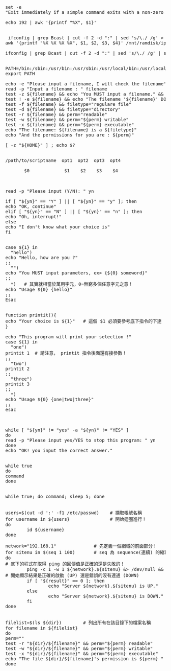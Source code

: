 <pre>
set -e
"Exit immediately if a simple command exits with a non-zero status."

echo 192 | awk '{printf "%X", $1}'


 ifconfig | grep Bcast | cut -f 2 -d ":" | sed 's/\./ /g' > /mnt/ramdisk/ip
awk '{printf "%X %X %X %X", $1, $2, $3, $4}' /mnt/ramdisk/ip

ifconfig | grep Bcast | cut -f 2 -d ":" | sed 's/\./ /g' | sed '2d' | awk '{printf "%X %X %X %X", $1, $2, $3, $4}'


PATH=/bin:/sbin:/usr/bin:/usr/sbin:/usr/local/bin:/usr/local/sbin:~/bin
export PATH

echo -e "Please input a filename, I will check the filename's type and permission. \n\n"
read -p "Input a filename : " filename
test -z ${filename} && echo "You MUST input a filename." && exit 0
test ! -e ${filename} && echo "The filename '${filename}' DO NOT exist" && exit 0
test -f ${filename} && filetype="regulare file"
test -d ${filename} && filetype="directory"
test -r ${filename} && perm="readable"
test -w ${filename} && perm="${perm} writable"
test -x ${filename} && perm="${perm} executable"
echo "The filename: ${filename} is a ${filetype}"
echo "And the permissions for you are : ${perm}"

[ -z "${HOME}" ] ; echo $?


/path/to/scriptname  opt1  opt2  opt3  opt4

       $0             $1    $2    $3    $4



read -p "Please input (Y/N): " yn

if [ "${yn}" == "Y" ] || [ "${yn}" == "y" ]; then
echo "OK, continue"
elif [ "${yn}" == "N" ] || [ "${yn}" == "n" ]; then
echo "Oh, interrupt!"
else
echo "I don't know what your choice is"
fi


case ${1} in
  "hello")
echo "Hello, how are you ?"
;;
  "")
echo "You MUST input parameters, ex> {${0} someword}"
;;
  *)   # 其實就相當於萬用字元，0~無窮多個任意字元之意！
echo "Usage ${0} {hello}"
;;
Esac


function printit(){
echo "Your choice is ${1}"   # 這個 $1 必須要參考底下指令的下達
}

echo "This program will print your selection !"
case ${1} in
  "one")
printit 1  # 請注意， printit 指令後面還有接參數！
;;
  "two")
printit 2
;;
  "three")
printit 3
;;
  *)
echo "Usage ${0} {one|two|three}"
;;
esac



while [ "${yn}" != "yes" -a "${yn}" != "YES" ]
do
read -p "Please input yes/YES to stop this program: " yn
done
echo "OK! you input the correct answer."


while true
do
command
done


while true; do command; sleep 5; done


users=$(cut -d ':' -f1 /etc/passwd)    # 擷取帳號名稱
for username in ${users}               # 開始迴圈進行！
do
        id ${username}
done

network="192.168.1"              # 先定義一個網域的前面部分！
for sitenu in $(seq 1 100)       # seq 為 sequence(連續) 的縮寫之意
do
# 底下的程式在取得 ping 的回傳值是正確的還是失敗的！
        ping -c 1 -w 1 ${network}.${sitenu} &> /dev/null && result=0 || result=1
# 開始顯示結果是正確的啟動 (UP) 還是錯誤的沒有連通 (DOWN)
        if [ "${result}" == 0 ]; then
                echo "Server ${network}.${sitenu} is UP."
        else
                echo "Server ${network}.${sitenu} is DOWN."
        fi
done


filelist=$(ls ${dir})        # 列出所有在該目錄下的檔案名稱
for filename in ${filelist}
do
perm=""
test -r "${dir}/${filename}" && perm="${perm} readable"
test -w "${dir}/${filename}" && perm="${perm} writable"
test -x "${dir}/${filename}" && perm="${perm} executable"
echo "The file ${dir}/${filename}'s permission is ${perm} "
done
</pre>